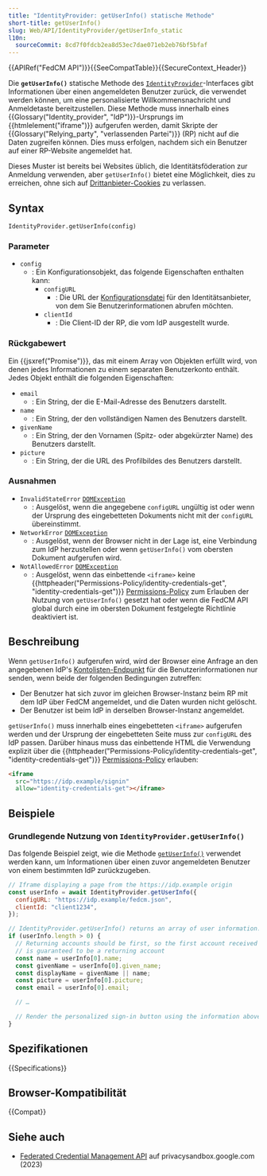 ```yaml
---
title: "IdentityProvider: getUserInfo() statische Methode"
short-title: getUserInfo()
slug: Web/API/IdentityProvider/getUserInfo_static
l10n:
  sourceCommit: 8cd7f0fdcb2ea8d53ec7dae071eb2eb76bf5bfaf
---
```


{{APIRef("FedCM API")}}{{SeeCompatTable}}{{SecureContext_Header}}

Die **`getUserInfo()`** statische Methode des [`IdentityProvider`](/de/docs/Web/API/IdentityProvider)-Interfaces gibt Informationen über einen angemeldeten Benutzer zurück, die verwendet werden können, um eine personalisierte Willkommensnachricht und Anmeldetaste bereitzustellen. Diese Methode muss innerhalb eines {{Glossary("Identity_provider", "IdP")}}-Ursprungs im {{htmlelement("iframe")}} aufgerufen werden, damit Skripte der {{Glossary("Relying_party", "verlassenden Partei")}} (RP) nicht auf die Daten zugreifen können. Dies muss erfolgen, nachdem sich ein Benutzer auf einer RP-Website angemeldet hat.

Dieses Muster ist bereits bei Websites üblich, die Identitätsföderation zur Anmeldung verwenden, aber `getUserInfo()` bietet eine Möglichkeit, dies zu erreichen, ohne sich auf [Drittanbieter-Cookies](/de/docs/Web/Privacy/Guides/Third-party_cookies) zu verlassen.

## Syntax

```js-nolint
IdentityProvider.getUserInfo(config)
```

### Parameter

- `config`
  - : Ein Konfigurationsobjekt, das folgende Eigenschaften enthalten kann:
    - `configURL`
      - : Die URL der [Konfigurationsdatei](/de/docs/Web/API/FedCM_API/IDP_integration#provide_a_config_file_and_endpoints) für den Identitätsanbieter, von dem Sie Benutzerinformationen abrufen möchten.
    - `clientId`
      - : Die Client-ID der RP, die vom IdP ausgestellt wurde.

### Rückgabewert

Ein {{jsxref("Promise")}}, das mit einem Array von Objekten erfüllt wird, von denen jedes Informationen zu einem separaten Benutzerkonto enthält. Jedes Objekt enthält die folgenden Eigenschaften:

- `email`
  - : Ein String, der die E-Mail-Adresse des Benutzers darstellt.
- `name`
  - : Ein String, der den vollständigen Namen des Benutzers darstellt.
- `givenName`
  - : Ein String, der den Vornamen (Spitz- oder abgekürzter Name) des Benutzers darstellt.
- `picture`
  - : Ein String, der die URL des Profilbildes des Benutzers darstellt.

### Ausnahmen

- `InvalidStateError` [`DOMException`](/de/docs/Web/API/DOMException)
  - : Ausgelöst, wenn die angegebene `configURL` ungültig ist oder wenn der Ursprung des eingebetteten Dokuments nicht mit der `configURL` übereinstimmt.
- `NetworkError` [`DOMException`](/de/docs/Web/API/DOMException)
  - : Ausgelöst, wenn der Browser nicht in der Lage ist, eine Verbindung zum IdP herzustellen oder wenn `getUserInfo()` vom obersten Dokument aufgerufen wird.
- `NotAllowedError` [`DOMException`](/de/docs/Web/API/DOMException)
  - : Ausgelöst, wenn das einbettende `<iframe>` keine {{httpheader("Permissions-Policy/identity-credentials-get", "identity-credentials-get")}} [Permissions-Policy](/de/docs/Web/HTTP/Guides/Permissions_Policy) zum Erlauben der Nutzung von `getUserInfo()` gesetzt hat oder wenn die FedCM API global durch eine im obersten Dokument festgelegte Richtlinie deaktiviert ist.

## Beschreibung

Wenn `getUserInfo()` aufgerufen wird, wird der Browser eine Anfrage an den angegebenen IdP's [Kontolisten-Endpunkt](/de/docs/Web/API/FedCM_API/IDP_integration#the_accounts_list_endpoint) für die Benutzerinformationen nur senden, wenn beide der folgenden Bedingungen zutreffen:

- Der Benutzer hat sich zuvor im gleichen Browser-Instanz beim RP mit dem IdP über FedCM angemeldet, und die Daten wurden nicht gelöscht.
- Der Benutzer ist beim IdP in derselben Browser-Instanz angemeldet.

`getUserInfo()` muss innerhalb eines eingebetteten `<iframe>` aufgerufen werden und der Ursprung der eingebetteten Seite muss zur `configURL` des IdP passen. Darüber hinaus muss das einbettende HTML die Verwendung explizit über die {{httpheader("Permissions-Policy/identity-credentials-get", "identity-credentials-get")}} [Permissions-Policy](/de/docs/Web/HTTP/Guides/Permissions_Policy) erlauben:

```html
<iframe
  src="https://idp.example/signin"
  allow="identity-credentials-get"></iframe>
```

## Beispiele

### Grundlegende Nutzung von `IdentityProvider.getUserInfo()`

Das folgende Beispiel zeigt, wie die Methode [`getUserInfo()`](/de/docs/Web/API/IdentityProvider/getUserInfo_static) verwendet werden kann, um Informationen über einen zuvor angemeldeten Benutzer von einem bestimmten IdP zurückzugeben.

```js
// Iframe displaying a page from the https://idp.example origin
const userInfo = await IdentityProvider.getUserInfo({
  configURL: "https://idp.example/fedcm.json",
  clientId: "client1234",
});

// IdentityProvider.getUserInfo() returns an array of user information.
if (userInfo.length > 0) {
  // Returning accounts should be first, so the first account received
  // is guaranteed to be a returning account
  const name = userInfo[0].name;
  const givenName = userInfo[0].given_name;
  const displayName = givenName || name;
  const picture = userInfo[0].picture;
  const email = userInfo[0].email;

  // …

  // Render the personalized sign-in button using the information above
}
```

## Spezifikationen

{{Specifications}}

## Browser-Kompatibilität

{{Compat}}

## Siehe auch

- [Federated Credential Management API](https://privacysandbox.google.com/cookies/fedcm) auf privacysandbox.google.com (2023)
